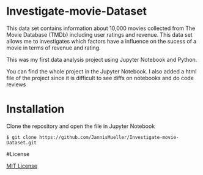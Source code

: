 # Investigate-movie-Dataset

This data set contains information about 10,000 movies collected from The Movie Database (TMDb) including user ratings and revenue.
This data set allows me to investigates which factors have a influence on the sucess of a movie in terms of revenue and rating.

This was my first data analysis project using Jupyter Notebook and Python.

You can find the whole project in the Jupyter Notebook. I also added a html file of the project since it is difficult to see diffs on notebooks and do code reviews


# Installation 
Clone the repository and open the file in Jupyter Notebook

`$ git clone https://github.com/JannisMueller/Investigate-movie-Dataset.git`

#License 

[MIT License](https://opensource.org/licenses/MIT)
